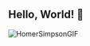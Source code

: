 ## Hello, World! 👋
![HomerSimpsonGIF](https://user-images.githubusercontent.com/108822400/182566948-1e1351d4-e580-4447-a760-e4baf6cfc181.gif)

<!--

**Here are some ideas to get you started:**

🙋‍♀️ A short introduction - what is your organization all about?
🌈 Contribution guidelines - how can the community get involved?
👩‍💻 Useful resources - where can the community find your docs? Is there anything else the community should know?
🍿 Fun facts - what does your team eat for breakfast?
🧙 Remember, you can do mighty things with the power of [Markdown](https://guides.github.com/features/mastering-markdown/)
-->

